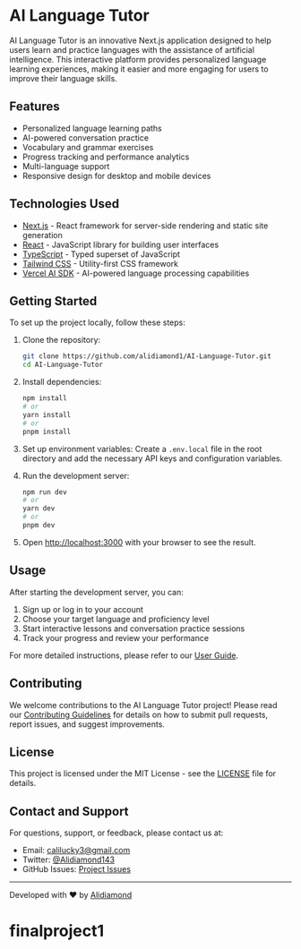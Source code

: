 # AI Language Tutor

AI Language Tutor is an innovative Next.js application designed to help users learn and practice languages with the assistance of artificial intelligence. This interactive platform provides personalized language learning experiences, making it easier and more engaging for users to improve their language skills.

## Features

- Personalized language learning paths
- AI-powered conversation practice
- Vocabulary and grammar exercises
- Progress tracking and performance analytics
- Multi-language support
- Responsive design for desktop and mobile devices

## Technologies Used

- [Next.js](https://nextjs.org/) - React framework for server-side rendering and static site generation
- [React](https://reactjs.org/) - JavaScript library for building user interfaces
- [TypeScript](https://www.typescriptlang.org/) - Typed superset of JavaScript
- [Tailwind CSS](https://tailwindcss.com/) - Utility-first CSS framework
- [Vercel AI SDK](https://vercel.com/ai) - AI-powered language processing capabilities

## Getting Started

To set up the project locally, follow these steps:

1. Clone the repository:
   ```bash
   git clone https://github.com/alidiamond1/AI-Language-Tutor.git
   cd AI-Language-Tutor
   ```

2. Install dependencies:
   ```bash
   npm install
   # or
   yarn install
   # or
   pnpm install
   ```

3. Set up environment variables:
   Create a `.env.local` file in the root directory and add the necessary API keys and configuration variables.

4. Run the development server:
   ```bash
   npm run dev
   # or
   yarn dev
   # or
   pnpm dev
   ```

5. Open [http://localhost:3000](http://localhost:3000) with your browser to see the result.

## Usage

After starting the development server, you can:

1. Sign up or log in to your account
2. Choose your target language and proficiency level
3. Start interactive lessons and conversation practice sessions
4. Track your progress and review your performance

For more detailed instructions, please refer to our [User Guide](https://github.com/alidiamond1/AI-Language-Tutor/blob/main/UserGuide.md).

## Contributing

We welcome contributions to the AI Language Tutor project! Please read our [Contributing Guidelines](link-to-contributing-guidelines) for details on how to submit pull requests, report issues, and suggest improvements.

## License

This project is licensed under the MIT License - see the [LICENSE](link-to-license-file) file for details.

## Contact and Support

For questions, support, or feedback, please contact us at:

- Email: calilucky3@gmail.com
- Twitter: [@Alidiamond143](https://x.com/Alidiamond143)
- GitHub Issues: [Project Issues](https://github.com/alidiamond1/AI-Language-Tutor/issues)


---

Developed with ❤️ by [Alidiamond](https://github.com/alidiamond1)
#
# finalproject1
